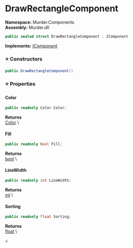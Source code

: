 # DrawRectangleComponent

**Namespace:** Murder.Components \
**Assembly:** Murder.dll

```csharp
public sealed struct DrawRectangleComponent : IComponent
```

**Implements:** _[IComponent](../..//Bang/Components/IComponent.html)_

### ⭐ Constructors
```csharp
public DrawRectangleComponent()
```

### ⭐ Properties
#### Color
```csharp
public readonly Color Color;
```

**Returns** \
[Color](../..//Murder/Core/Graphics/Color.html) \
#### Fill
```csharp
public readonly bool Fill;
```

**Returns** \
[bool](https://learn.microsoft.com/en-us/dotnet/api/System.Boolean?view=net-7.0) \
#### LineWidth
```csharp
public readonly int LineWidth;
```

**Returns** \
[int](https://learn.microsoft.com/en-us/dotnet/api/System.Int32?view=net-7.0) \
#### Sorting
```csharp
public readonly float Sorting;
```

**Returns** \
[float](https://learn.microsoft.com/en-us/dotnet/api/System.Single?view=net-7.0) \


⚡